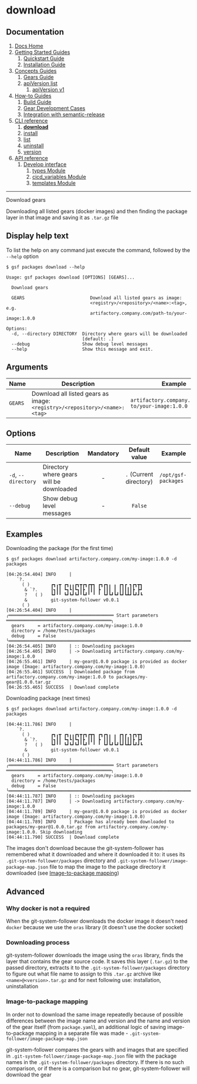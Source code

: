 # download
## Documentation
1. [Docs Home](../docs_home.md)
2. [Getting Started Guides](../getting_started.md) 
   1. [Quickstart Guide](../getting_started/quickstart.md)
   2. [Installation Guide](../getting_started/installation.md)
3. [Concepts Guides](../concepts.md)  
   1. [Gears Guide](../concepts/gears.md)
   2. [apiVersion list](../concepts/api_version_list.md)
      1. [apiVersion v1](../concepts/api_version_list/v1.md) 
4. [How-to Guides](../how_to.md)  
   1. [Build Guide](../how_to/build.md)
   2. [Gear Development Cases](../how_to/gear_development_cases.md)
   3. [Integration with semantic-release](../how_to/integration_with_semantic_release.md)
5. [CLI reference](../cli_reference.md) 
   1. **[download](download.md)**
   2. [install](install.md) 
   3. [list](list.md)
   4. [uninstall](uninstall.md)
   5. [version](version.md)
6. [API reference](../api_reference.md)  
   1. [Develop interface](../api_reference/develop_interface.md)  
      1. [types Module](../api_reference/develop_interface/types.md)
      2. [cicd_variables Module](../api_reference/develop_interface/cicd_variables.md)
      3. [templates Module](../api_reference/develop_interface/templates.md)

---

Download gears

Downloading all listed gears (docker images) and then finding the package layer in that image
and saving it as `.tar.gz` file

## Display help text
To list the help on any command just execute the command, followed by the `--help` option
```plaintext
$ gsf packages download --help

Usage: gsf packages download [OPTIONS] [GEARS]...

  Download gears

  GEARS                         Download all listed gears as image:
                                <registry>/<repository>/<name>:<tag>, e.g.
                                artifactory.company.com/path-to/your-image:1.0.0

Options:
  -d, --directory DIRECTORY  Directory where gears will be downloaded
                             [default: .]
  --debug                    Show debug level messages
  --help                     Show this message and exit.
```

## Arguments
| Name    | Description                                                                | Example                                            |
|---------|----------------------------------------------------------------------------|----------------------------------------------------|
| `GEARS` | Download all listed gears as image: `<registry>/<repository>/<name>:<tag>` | `artifactory.company.com/path-to/your-image:1.0.0` |

## Options
| Name                | Description                              | Mandatory |      Default value      | Example             |
|---------------------|------------------------------------------|:---------:|:-----------------------:|---------------------|
| `-d`, `--directory` | Directory where gears will be downloaded |     -     | `.` (Current directory) | `/opt/gsf-packages` |
| `--debug`           | Show debug level messages                |     -     |         `False`         |                     |

## Examples
Downloading the package (for the first time)
<!-- TODO: add an example of a package that will not be lost (released package). So that users can try it out -->
```plaintext
$ gsf packages download artifactory.company.com/my-image:1.0.0 -d packages

[04:26:54.404] INFO     |
    `?.
      ( )        ┏┓╻┳ ┏┓╻╻┏┓┳┏┓┏┳┓ ┏┓┏┓╻ ╻ ┏┓┏ ┓┏┓┳┓
       & `?.     ┃┓┃┃ ┗┓┗┃┗┓┃┣ ┃┃┃ ┣ ┃┃┃ ┃ ┃┃┃┃┃┣ ┣┛
       ?   ( )   ┗┛╹╹ ┗┛┗┛┗┛╹┗┛╹ ╹ ╹ ┗┛┗┛┗┛┗┛┗┻┛┗┛┛┗
       &         git-system-follower v0.0.1
      ( )
[04:26:54.404] INFO     |
╭════════════════════════════════════════ Start parameters ════════════════════════════════════════╮
  gears     = artifactory.company.com/my-image:1.0.0
  directory = /home/tests/packages
  debug     = False
╰══════════════════════════════════════════════════════════════════════════════════════════════════╯
[04:26:54.405] INFO     | :: Downloading packages
[04:26:54.405] INFO     | -> Downloading artifactory.company.com/my-image:1.0.0
[04:26:55.461] INFO     | my-gear@1.0.0 package is provided as docker image (Image: artifactory.company.com/my-image:1.0.0)
[04:26:55.461] SUCCESS  | Downloaded package from artifactory.company.com/my-image:1.0.0 to packages/my-gear@1.0.0.tar.gz
[04:26:55.465] SUCCESS  | Download complete
```

Downloading package (next times)
```plaintext
$ gsf packages download artifactory.company.com/my-image:1.0.0 -d packages

[04:44:11.786] INFO     |
    `?.
      ( )        ┏┓╻┳ ┏┓╻╻┏┓┳┏┓┏┳┓ ┏┓┏┓╻ ╻ ┏┓┏ ┓┏┓┳┓
       & `?.     ┃┓┃┃ ┗┓┗┃┗┓┃┣ ┃┃┃ ┣ ┃┃┃ ┃ ┃┃┃┃┃┣ ┣┛
       ?   ( )   ┗┛╹╹ ┗┛┗┛┗┛╹┗┛╹ ╹ ╹ ┗┛┗┛┗┛┗┛┗┻┛┗┛┛┗
       &         git-system-follower v0.0.1
      ( )
[04:44:11.786] INFO     |
╭════════════════════════════════════════ Start parameters ════════════════════════════════════════╮
  gears     = artifactory.company.com/my-image:1.0.0
  directory = /home/tests/packages
  debug     = False
╰══════════════════════════════════════════════════════════════════════════════════════════════════╯
[04:44:11.787] INFO     | :: Downloading packages
[04:44:11.787] INFO     | -> Downloading artifactory.company.com/my-image:1.0.0
[04:44:11.789] INFO     | my-gear@1.0.0 package is provided as docker image (Image: artifactory.company.com/my-image:1.0.0)
[04:44:11.789] INFO     | Package has already been downloaded to packages/my-gear@1.0.0.tar.gz from artifactory.company.com/my-image:1.0.0. Skip downloading
[04:44:11.790] SUCCESS  | Download complete
```
The images don't download because the git-system-follower has remembered what it downloaded and 
where it downloaded it to: it uses its `.git-system-follower/packages` directory and `.git-system-follower/image-package-map.json` file
to map the image to the package directory it downloaded (see [Image-to-package mapping](#image-to-package-mapping))

## Advanced
### Why docker is not a required
When the git-system-follower downloads the docker image it doesn't need `docker` because we use the `oras` library
(it doesn't use the docker socket)

### Downloading process
git-system-follower downloads the image using the `oras` library, finds the layer that contains the gear source code.
It saves this layer (`.tar.gz`) to the passed directory, extracts it to the `.git-system-follower/packages` directory
to figure out what file name to assign to this `.tar.gz` archive like `<name>@<version>.tar.gz` and for next following
use: installation, uninstallation

### Image-to-package mapping
In order not to download the same image repeatedly because of possible differences between the image name and version
and the name and version of the gear itself (from `package.yaml`), an additional logic of saving
image-to-package mapping in a separate file was made - `.git-system-follower/image-package-map.json`

git-system-follower compares the gears with and images that are specified in `.git-system-follower/image-package-map.json` file with
the package names in the `.git-system-follower/packages` directory. If there is no such comparison, or if there is a comparison but no gear, 
git-system-follower will download the gear